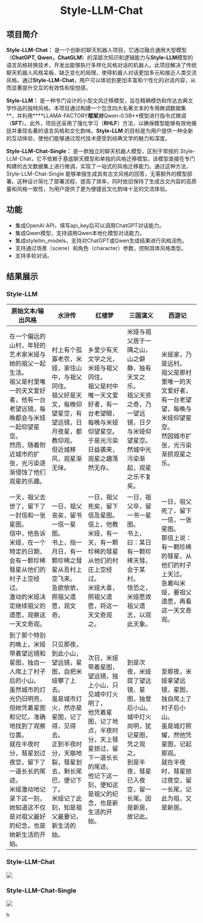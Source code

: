<div align="center">
<h1>Style-LLM-Chat</h1>
</div>

## 项目简介

**Style-LLM-Chat：** 是一个创新的聊天机器人项目，它通过融合通用大型模型（**ChatGPT, Qwen，ChatGLM**）的深层次知识和逻辑能力与**Style-LLM**模型的语言风格转换技术，开发出能够执行多样化风格对话的机器人。此项目解决了传统聊天机器人风格呆板、缺乏变化的局限，使得机器人对话更加多元和接近人类交流风格。通过**Style-LLM-Chat**，用户可以体验到更加丰富和个性化的对话内容，从而显著提升交互的有效性和愉悦感。

**Style-LLM：** 是一种专门设计的小型文风迁移模型，旨在精确模仿和传达古典文学作品的独特风格。本项目通过构建一个包含四大名著文本的专用微调数据集**，并利用****LLAMA-FACTORY**框架对**Qwen-0.5B**模型进行指令式微调（**SFT**）。此外，项目还采用了强化学习（**RHLF**）方法，以确保模型能够有效地捕捉并重现名著的语言风格和文化韵味。**Style-LLM** 的目标是为用户提供一种全新的互动体验，使他们能够通过现代技术感受到经典文学的魅力和深度。

**Style-LLM-Chat-Single：** 是一款独立的聊天机器人模型，区别于常规的 Style-LLM-Chat，它不依赖于基底聊天模型和单独的风格迁移模型。该模型直接在专门构建的古文数据集上进行微调，实现了一站式的风格迁移能力。通过这种方法，Style-LLM-Chat-Single 能够单独生成具有古文风格的回答，无需额外的模型部署。这种设计简化了部署流程，提高了效率，同时依旧保持了生成古文内容的高质量和风格一致性，为用户提供了更为便捷且文化韵味十足的交流体验。


## 功能

- 集成OpenAI API，填写api_key后可以调用ChatGPT对话能力。
- 集成Qwen模型，支持调用Qwen本地化模型对话能力。
- 集成stylellm_models，支持对ChatGPT或Qwen生成结果进行风格润色。
- 支持通过场景（scene）和角色（character）参数，控制具体风格类型。
- 支持多轮对话。

## 结果展示

### Style-LLM


| 原始文本/输出风格                                                                                                                                                                                                                                                                        | 水浒传                                                                                                                                                                                                           | 红楼梦                                                                                                                                                                                     | 三国演义                                                                                                                                       | 西游记                                                                                                                                                     |
| ---------------------------------------------------------------------------------------------------------------------------------------------------------------------------------------------------------------------------------------------------------------------------------------- | ---------------------------------------------------------------------------------------------------------------------------------------------------------------------------------------------------------------- | ------------------------------------------------------------------------------------------------------------------------------------------------------------------------------------------ | ---------------------------------------------------------------------------------------------------------------------------------------------- | ---------------------------------------------------------------------------------------------------------------------------------------------------------- |
| 在一个偏远的山村，年轻的艺术家米娅与她的祖父一起生活。<br />祖父是村里唯一的天文爱好者，他有一台老望远镜，每晚都会与米娅一起仰望星空。<br />然而，随着附近城市的扩张，光污染逐渐侵蚀了他们观星的乐趣。                                                                                   | 村上有个孤寡老农，米娅，家住山中，与祖父同住。<br />祖父好是天文，每晚仰望星空，有望远镜，日月夜星，都教仰观。<br />但近城移风，观星渐无味。                                                                     | 乡里少有天文学之光，米娅与祖父同住。<br />祖父是村中唯一天文爱好者，有一台老望眼，每晚与米娅仰望星空。<br />于是光污染日益袭来，观星之趣荡然无存。                                         | 米娅与祖父居于一隅之山，山之僻静，独有天文之乐。<br />祖父天资之奇，乃一望远镜，日夕与米娅仰望星空。<br />然城中光污染渐起，观星之乐不复矣。   | 米娅家，乃是远村。<br />祖父是那村里唯一的天文爱好者，有一台老望望，每晚与米娅仰望星空。<br />然因城市扩张，光污染渐损观星之乐。                           |
| 一天，祖父去世了，留下了一封信和一张星图。<br />信中，他告诉米娅，在一个特定的日期，会有一颗珍稀彗星从他们的村子上空经过。<br />激动的米娅决定继续祖父的遗愿，观察这一天文奇观。                                                                                                         | 一日，祖父丧矣，留书一信一星图。<br />书上，指一月日，有一颗珍稀之彗星从吾村上空飞来。<br />急欲依依，照祖父遗愿，观文奇。                                                                                       | 一日，祖父死矣，留下信及星图。<br />信上，他教米娅，有一天，有一颗珍稀的彗星从他们的村庄上空经过。<br />米娅大喜，照祖父遗愿，将这一天文奇观之。                                           | 一日，祖父卒，留一书一星图。<br />书上，曰：某日有一颗珍稀天彗，会于某村。<br />惊恐之，米娅愿效祖父遗志，以观此天象。                         | 一日，祖父死了，留下一信，一张星图。<br />那信上说：有一颗珍稀的彗星，从他们的村子上天过。<br />急着叫米娅，要祖父遗愿，再看这一天文奇观。                 |
| 到了那个特别的晚上，米娅带着望远镜和星图，独自一人爬上了村子后的小山。<br />虽然城市的灯光仍旧明亮，但她凭着星图和记忆，准确地找到了观察位置。<br />就在半夜时分，彗星划过夜空，留下了一道长长的尾迹。<br />米娅激动地记录下这一刻，她知道这不仅是对祖父最好的纪念，也是她新生活的开始。 | 只见那夜，到此小山，望远镜，星图，自把米娅攀了上去。<br />虽是城市灯火，然亦是星图，记了得，见得去。<br />正到半夜时分，天崩地裂，彗星划去，剩长尾巴，便记下了。<br />米娅记了此刻，知是祖父最要记，新生活的始。 | 次日，米娅带着星图，望远镜，独上小山，只见城中灯火明了，<br />他凭着星图，记了地点，半夜时分，天上彗星掠过，留下一道长长的尾迹。<br />他记下这一刻，便知这是祖父的纪念，也是新生活的开始。 | 到是次夜，米娅提了望远镜、星图，独登后小山。<br />城中灯火尚明，犹记星图，凭之观之。<br />到是半夜，彗星已入夜空，留一长尾。因是新居，故记此。 | 至那夜，米娅拿望远镜，星图，独自爬上了村子后小山。<br />虽是城灯照耀，然他凭星图，记起那观。<br />就在半夜时，彗星掠过夜空，留一长尾，记此为祖，又是新居。 |

### Style-LLM-Chat



[![](/root/autodl-tmp/LLaMA-Factory/assets/Quicker_20240901_140419.png)](https://ld246.com)


### **Style-LLM-Chat-Single**


[![](/root/autodl-tmp/LLaMA-Factory/assets/Quicker_20240901_141029.png)]()

h
